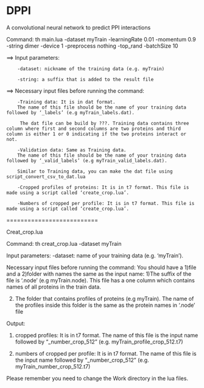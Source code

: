 # DPPI
A convolutional neural network to predict PPI interactions


Command:
th main.lua -dataset myTrain  -learningRate 0.01 -momentum 0.9  -string dimer  -device 1  -preprocess nothing -top_rand -batchSize 10

==> Input parameters: 

        -dataset: nickname of the training data (e.g. myTrain)

        -string: a suffix that is added to the result file

==> Necessary input files before running the command:

        -Training data: It is in dat format. 
        The name of this file should be the name of your training data followed by ‘_labels’ (e.g myTrain_labels.dat).

         The dat file can be build by ???. Training data contains three column where first and second columns are two proteins and third column is either 1 or 0 indicating if the two proteins interact or not. 

        -Validation data: Same as Training data. 
        The name of this file should be the name of your training data followed by ‘_valid_labels’ (e.g myTrain_valid_labels.dat). 

        Similar to Training data, you can make the dat file using script_convert_csv_to_dat.lua

        -Cropped profiles of proteins: It is in t7 format. This file is made using a script called ‘create_crop.lua’.

        -Numbers of cropped per profile: It is in t7 format. This file is made using a script called ‘create_crop.lua’.

==========================

Creat_crop.lua

Command:
th creat_crop.lua -dataset myTrain  

Input parameters:
-dataset: name of your training data (e.g. ‘myTrain’).

Necessary input files before running the command:
You should have a 1)file and a 2)folder with names the same as the input name:
1)The suffix of the file is ‘.node’ (e.g myTrain.node). This file has a one column which contains names of all proteins in the train data. 

2) The folder that contains profiles of proteins (e.g myTrain). The name of the profiles inside this folder is the same as the protein names in ‘.node’ file 

Output:

1) cropped profiles: It is in t7 format. The name of this file is the input name followed by “_number_crop_512” (e.g. myTrain_profile_crop_512.t7)

2) numbers of cropped per profile: It is in t7 format. The name of this file is the input name followed by “_number_crop_512” (e.g. myTrain_number_crop_512.t7) 

Please remember you need to change the Work directory in the lua files.


